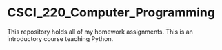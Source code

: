 # CSCI_220_Computer_Programming
This repository holds all of my homework assignments. This is an introductory course teaching Python.
